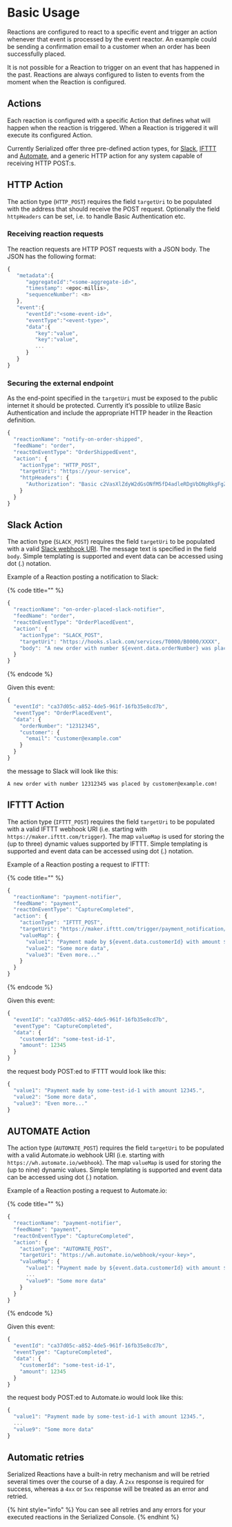 # Basic Usage

Reactions are configured to react to a specific event and trigger an action whenever that event is processed by the event reactor. An example could be sending a confirmation email to a customer when an order has been successfully placed.

It is not possible for a Reaction to trigger on an event that has happened in the past. Reactions are always configured to listen to events from the moment when the Reaction is configured.

## Actions

Each reaction is configured with a specific Action that defines what will happen when the reaction is triggered. When a Reaction is triggered it will execute its configured Action.

Currently Serialized offer three pre-defined action types, for [Slack](https://slack.com/), [IFTTT](https://ifttt.com/) and [Automate](https://automate.io/), and a generic HTTP action for any system capable of receiving HTTP POST:s.

## HTTP Action

The action type \(`HTTP_POST`\) requires the field `targetUri` to be populated with the address that should receive the POST request. Optionally the field `httpHeaders` can be set, i.e. to handle Basic Authentication etc.

### Receiving reaction requests

The reaction requests are HTTP POST requests with a JSON body. The JSON has the following format:

```javascript
{  
   "metadata":{  
      "aggregateId":"<some-aggregate-id>",
      "timestamp": <epoc-millis>,
      "sequenceNumber": <n>
   },
   "event":{  
      "eventId":"<some-event-id>",
      "eventType":"<event-type>",
      "data":{  
         "key":"value",
         "key":"value",
         ...
      }
   }
}
```

### Securing the external endpoint

As the end-point specified in the `targetUri` must be exposed to the public internet it should be protected. Currently it’s possible to utilize Basic Authentication and include the appropriate HTTP header in the Reaction definition.

```javascript
{
  "reactionName": "notify-on-order-shipped",
  "feedName": "order",
  "reactOnEventType": "OrderShippedEvent",
  "action": {
    "actionType": "HTTP_POST",
    "targetUri": "https://your-service",
    "httpHeaders": {
      "Authorization": "Basic c2VasXlZdyW2dGsONfM5fD4adleRDgVbDNgRkgFgZUpgoxgNHdsg15QktFcm1ndjI="
    }    
  }
}
```

## Slack Action

The action type \(`SLACK_POST`\) requires the field `targetUri` to be populated with a valid [Slack webhook URI](https://api.slack.com/incoming-webhooks). The message text is specified in the field `body`. Simple templating is supported and event data can be accessed using dot \(.\) notation.

Example of a Reaction posting a notification to Slack:

{% code title="" %}
```javascript
{
  "reactionName": "on-order-placed-slack-notifier",
  "feedName": "order",
  "reactOnEventType": "OrderPlacedEvent",
  "action": {
    "actionType": "SLACK_POST",
    "targetUri": "https://hooks.slack.com/services/T0000/B0000/XXXX",
    "body": "A new order with number ${event.data.orderNumber} was placed by ${event.data.customer.email}!"
  }
}
```
{% endcode %}

Given this event:

```javascript
{
  "eventId": "ca37d05c-a852-4de5-961f-16fb35e8cd7b",
  "eventType": "OrderPlacedEvent",
  "data": {  
    "orderNumber": "12312345",
    "customer": {
      "email": "customer@example.com"
    }
  }
}
```

the message to Slack will look like this:

`A new order with number 12312345 was placed by customer@example.com!`

## IFTTT Action

The action type \(`IFTTT_POST`\) requires the field `targetUri` to be populated with a valid IFTTT webhook URI (i.e. starting with `https://maker.ifttt.com/trigger`).
The map `valueMap` is used for storing the (up to three) dynamic values supported by IFTTT. Simple templating is supported and event data can be accessed using dot \(.\) notation.

Example of a Reaction posting a request to IFTTT:

{% code title="" %}
```javascript
{
  "reactionName": "payment-notifier",
  "feedName": "payment",
  "reactOnEventType": "CaptureCompleted",
  "action": {
    "actionType": "IFTTT_POST",
    "targetUri": "https://maker.ifttt.com/trigger/payment_notification/with/key/<your-key>",
    "valueMap": {
      "value1": "Payment made by ${event.data.customerId} with amount ${event.data.amount}.",
      "value2": "Some more data",
      "value3": "Even more..."
    }
  }
}
```
{% endcode %}

Given this event:

```javascript
{
  "eventId": "ca37d05c-a852-4de5-961f-16fb35e8cd7b",
  "eventType": "CaptureCompleted",
  "data": {  
    "customerId": "some-test-id-1",
    "amount": 12345
  }
}
```

the request body POST:ed to IFTTT would look like this:

```javascript
{
  "value1": "Payment made by some-test-id-1 with amount 12345.",
  "value2": "Some more data",
  "value3": "Even more..."
}
```

## AUTOMATE Action

The action type \(`AUTOMATE_POST`\) requires the field `targetUri` to be populated with a valid Automate.io webhook URI (i.e. starting with `https://wh.automate.io/webhook`).
The map `valueMap` is used for storing the (up to nine) dynamic values. Simple templating is supported and event data can be accessed using dot \(.\) notation.

Example of a Reaction posting a request to Automate.io:

{% code title="" %}
```javascript
{
  "reactionName": "payment-notifier",
  "feedName": "payment",
  "reactOnEventType": "CaptureCompleted",
  "action": {
    "actionType": "AUTOMATE_POST",
    "targetUri": "https://wh.automate.io/webhook/<your-key>",
    "valueMap": {
      "value1": "Payment made by ${event.data.customerId} with amount ${event.data.amount}.",
      ...
      "value9": "Some more data"
    }
  }
}
```
{% endcode %}

Given this event:

```javascript
{
  "eventId": "ca37d05c-a852-4de5-961f-16fb35e8cd7b",
  "eventType": "CaptureCompleted",
  "data": {  
    "customerId": "some-test-id-1",
    "amount": 12345
  }
}
```

the request body POST:ed to Automate.io would look like this:

```javascript
{
  "value1": "Payment made by some-test-id-1 with amount 12345.",
  ...
  "value9": "Some more data"
}
```

## Automatic retries

Serialized Reactions have a built-in retry mechanism and will be retried several times over the course of a day. A `2xx` response is required for success, whereas a `4xx` or `5xx` response will be treated as an error and retried.

{% hint style="info" %}
You can see all retries and any errors for your executed reactions in the Serialized Console.
{% endhint %}

